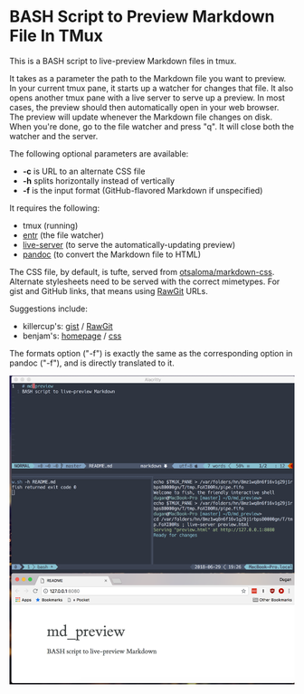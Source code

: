 # BASH Script to Preview Markdown File In TMux

This is a BASH script to live-preview Markdown files in tmux.

It takes as a parameter the path to the Markdown file you want to preview. In your current tmux pane, it starts up a watcher
for changes that file. It also opens another tmux pane with a live server to serve up a preview. In most cases, the preview
should then automatically open in your web browser. The preview will update whenever the Markdown file changes on disk. When
you're done, go to the file watcher and press "q". It will close both the watcher and the server.

The following optional parameters are available:

* **-c** is URL to an alternate CSS file
* **-h** splits horizontally instead of vertically
* **-f** is the input format (GitHub-flavored Markdown if unspecified)

It requires the following:

* tmux (running)
* [entr](https://github.com/tapio/live-server) (the file watcher)
* [live-server](https://github.com/tapio/live-server) (to serve the automatically-updating preview)
* [pandoc](https://pandoc.org/) (to convert the Markdown file to HTML)

The CSS file, by default, is tufte, served from [otsaloma/markdown-css](https://github.com/otsaloma/markdown-css). Alternate
stylesheets need to be served with the correct mimetypes. For gist and GitHub links, that means using
[RawGit](https://rawgit.com/) URLs.

Suggestions include:

* killercup's: [gist](https://gist.github.com/killercup/5917178) / [RawGit](https://rawgit.com/killercup/5917178/raw/8b9903f2d4cc0b2f572f80d2cf3e2380cd264948/pandoc.css)
* benjam's: [homepage](http://benjam.info/panam/) / [css](http://benjam.info/panam/styling.css)

The formats option ("-f") is exactly the same as the corresponding option in pandoc ("-f"), and is directly translated to it.

![screenshot](screenshot.png)
